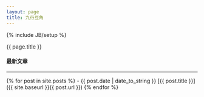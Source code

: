 ```yaml
---
layout: page
title: 九行豆角
---
```

{% include JB/setup %}

{{ page.title }}
#### 最新文章
*****
{% for post in site.posts %}
    - {{ post.date | date_to_string }} [{{ post.title }}]({{ site.baseurl }}{{ post.url }})
{% endfor %}
